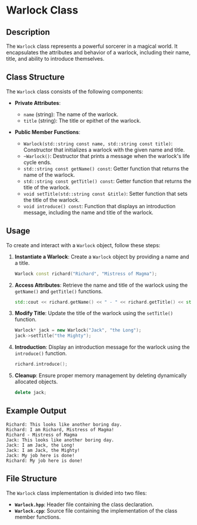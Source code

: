 # Warlock Class

## Description

The `Warlock` class represents a powerful sorcerer in a magical world. It encapsulates the attributes and behavior of a warlock, including their name, title, and ability to introduce themselves.

## Class Structure

The `Warlock` class consists of the following components:

- **Private Attributes**:
  - `name` (string): The name of the warlock.
  - `title` (string): The title or epithet of the warlock.

- **Public Member Functions**:
  - `Warlock(std::string const name, std::string const title)`: Constructor that initializes a warlock with the given name and title.
  - `~Warlock()`: Destructor that prints a message when the warlock's life cycle ends.
  - `std::string const getName() const`: Getter function that returns the name of the warlock.
  - `std::string const getTitle() const`: Getter function that returns the title of the warlock.
  - `void setTitle(std::string const &title)`: Setter function that sets the title of the warlock.
  - `void introduce() const`: Function that displays an introduction message, including the name and title of the warlock.

## Usage

To create and interact with a `Warlock` object, follow these steps:

1. **Instantiate a Warlock**: Create a `Warlock` object by providing a name and a title.
   ```cpp
   Warlock const richard("Richard", "Mistress of Magma");
   ```

2. **Access Attributes**: Retrieve the name and title of the warlock using the `getName()` and `getTitle()` functions.
   ```cpp
   std::cout << richard.getName() << " - " << richard.getTitle() << std::endl;
   ```

3. **Modify Title**: Update the title of the warlock using the `setTitle()` function.
   ```cpp
   Warlock* jack = new Warlock("Jack", "the Long");
   jack->setTitle("the Mighty");
   ```

4. **Introduction**: Display an introduction message for the warlock using the `introduce()` function.
   ```cpp
   richard.introduce();
   ```

5. **Cleanup**: Ensure proper memory management by deleting dynamically allocated objects.
   ```cpp
   delete jack;
   ```

## Example Output

```plaintext
Richard: This looks like another boring day.
Richard: I am Richard, Mistress of Magma!
Richard - Mistress of Magma
Jack: This looks like another boring day.
Jack: I am Jack, the Long!
Jack: I am Jack, the Mighty!
Jack: My job here is done!
Richard: My job here is done!
```

## File Structure

The `Warlock` class implementation is divided into two files:

- **`Warlock.hpp`**: Header file containing the class declaration.
- **`Warlock.cpp`**: Source file containing the implementation of the class member functions.

